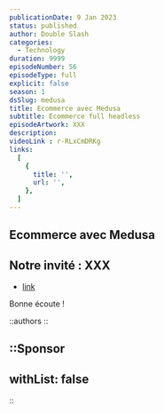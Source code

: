 ```yaml
---
publicationDate: 9 Jan 2023
status: published
author: Double Slash
categories:
  - Technology
duration: 9999
episodeNumber: 56
episodeType: full
explicit: false
season: 1
dsSlug: medusa
title: Ecommerce avec Medusa
subtitle: Ecommerce full headless
episodeArtwork: XXX
description: 
videoLink : r-RLxCmDRKg
links:
  [
    {
      title: '',
      url: '',
    },
  ]
---
```

## Ecommerce avec Medusa

## Notre invité : XXX

- [link](http)

Bonne écoute !

::authors
::

::Sponsor
---
withList: false
---
::
